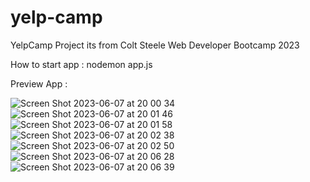 # yelp-camp
YelpCamp Project its from Colt Steele Web Developer Bootcamp 2023

How to start app : nodemon app.js

Preview App : 

![Screen Shot 2023-06-07 at 20 00 34](https://github.com/afiifatuts/yelp-camp/assets/32781700/17efc717-9019-4f42-9a41-25d60fd98a55)
![Screen Shot 2023-06-07 at 20 01 46](https://github.com/afiifatuts/yelp-camp/assets/32781700/93790b6d-086f-4733-ad9b-6700c6f366d5)
![Screen Shot 2023-06-07 at 20 01 58](https://github.com/afiifatuts/yelp-camp/assets/32781700/b1044410-d926-413e-b917-59c5343f1438)
![Screen Shot 2023-06-07 at 20 02 38](https://github.com/afiifatuts/yelp-camp/assets/32781700/29a19c18-359e-43b6-8a5a-a66e472ae3f8)
![Screen Shot 2023-06-07 at 20 02 50](https://github.com/afiifatuts/yelp-camp/assets/32781700/ae1e0d16-2530-4fe4-8157-e669bb171d38)
![Screen Shot 2023-06-07 at 20 06 28](https://github.com/afiifatuts/yelp-camp/assets/32781700/2f98540d-0051-4ca7-ac53-6db8d66ca449)
![Screen Shot 2023-06-07 at 20 06 39](https://github.com/afiifatuts/yelp-camp/assets/32781700/6348d2a4-79b7-4936-a51b-479bdc58e150)
